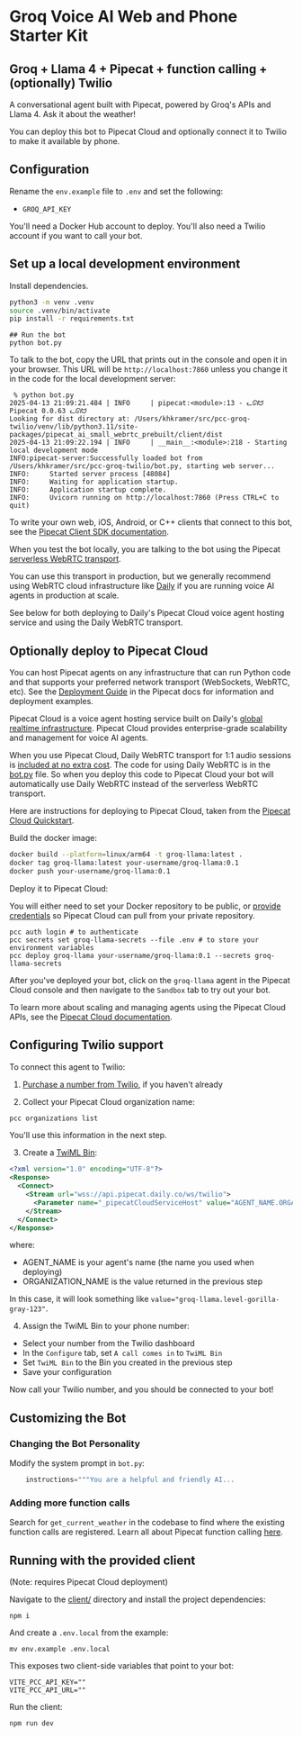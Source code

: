 # Groq Voice AI Web and Phone Starter Kit

## Groq + Llama 4 + Pipecat + function calling + (optionally) Twilio

A conversational agent built with Pipecat, powered by Groq's APIs and Llama 4. Ask it about the weather!

You can deploy this bot to Pipecat Cloud and optionally connect it to Twilio to make it available by phone.

## Configuration

Rename the `env.example` file to `.env` and set the following:

- `GROQ_API_KEY`

You'll need a Docker Hub account to deploy. You'll also need a Twilio account if you want to call your bot.

## Set up a local development environment

Install dependencies.

```bash
python3 -m venv .venv
source .venv/bin/activate
pip install -r requirements.txt
```

```
## Run the bot
python bot.py
```

To talk to the bot, copy the URL that prints out in the console and open it in your browser. This URL will be `http://localhost:7860` unless you change it in the code for the local development server:

```
 % python bot.py
2025-04-13 21:09:21.484 | INFO     | pipecat:<module>:13 - ᓚᘏᗢ Pipecat 0.0.63 ᓚᘏᗢ
Looking for dist directory at: /Users/khkramer/src/pcc-groq-twilio/venv/lib/python3.11/site-packages/pipecat_ai_small_webrtc_prebuilt/client/dist
2025-04-13 21:09:22.194 | INFO     | __main__:<module>:218 - Starting local development mode
INFO:pipecat-server:Successfully loaded bot from /Users/khkramer/src/pcc-groq-twilio/bot.py, starting web server...
INFO:     Started server process [48084]
INFO:     Waiting for application startup.
INFO:     Application startup complete.
INFO:     Uvicorn running on http://localhost:7860 (Press CTRL+C to quit)
```

To write your own web, iOS, Android, or C++ clients that connect to this bot, see the [Pipecat Client SDK documentation](https://docs.pipecat.ai/client/introduction).

When you test the bot locally, you are talking to the bot using the Pipecat [serverless WebRTC transport](https://docs.pipecat.ai/server/services/transport/small-webrtc). 

You can use this transport in production, but we generally recommend using WebRTC cloud infrastructure like [Daily](https://docs.pipecat.ai/server/services/transport/daily) if you are running voice AI agents in production at scale.

See below for both deploying to Daily's Pipecat Cloud voice agent hosting service and using the Daily WebRTC transport.

## Optionally deploy to Pipecat Cloud

You can host Pipecat agents on any infrastructure that can run Python code and that supports your preferred network transport (WebSockets, WebRTC, etc). See the [Deployment Guide](https://docs.pipecat.ai/guides/deployment/overview) in the Pipecat docs for information and deployment examples.

Pipecat Cloud is a voice agent hosting service built on Daily's [global realtime infrastructure](https://www.daily.co/blog/global-mesh-network/). Pipecat Cloud provides enterprise-grade scalability and management for voice AI agents.

When you use Pipecat Cloud, Daily WebRTC transport for 1:1 audio sessions is [included at no extra cost](https://docs.pipecat.daily.co/pipecat-in-production/daily-webrtc). The code for using Daily WebRTC is in the [bot.py](bot.py) file. So when you deploy this code to Pipecat Cloud your bot will automatically use Daily WebRTC instead of the serverless WebRTC transport.

Here are instructions for deploying to Pipecat Cloud, taken from the [Pipecat Cloud Quickstart](https://docs.pipecat.io/guides/pipecat-cloud/quickstart/).

Build the docker image:

```bash
docker build --platform=linux/arm64 -t groq-llama:latest .
docker tag groq-llama:latest your-username/groq-llama:0.1
docker push your-username/groq-llama:0.1
```

Deploy it to Pipecat Cloud:

You will either need to set your Docker repository to be public, or [provide credentials](https://docs.pipecat.daily.co/agents/deploy#using-pcc-deploy-toml) so Pipecat Cloud can pull from your private repository.

```
pcc auth login # to authenticate
pcc secrets set groq-llama-secrets --file .env # to store your environment variables
pcc deploy groq-llama your-username/groq-llama:0.1 --secrets groq-llama-secrets
```

After you've deployed your bot, click on the `groq-llama` agent in the Pipecat Cloud console and then navigate to the `Sandbox` tab to try out your bot.

To learn more about scaling and managing agents using the Pipecat Cloud APIs, see the [Pipecat Cloud documentation](https://docs.pipecat.daily.co/introduction).

## Configuring Twilio support

To connect this agent to Twilio:

1. [Purchase a number from Twilio](https://help.twilio.com/articles/223135247-How-to-Search-for-and-Buy-a-Twilio-Phone-Number-from-Console), if you haven't already

2. Collect your Pipecat Cloud organization name:

```bash
pcc organizations list
```

You'll use this information in the next step.

3. Create a [TwiML Bin](https://help.twilio.com/articles/360043489573-Getting-started-with-TwiML-Bins):

```xml
<?xml version="1.0" encoding="UTF-8"?>
<Response>
  <Connect>
    <Stream url="wss://api.pipecat.daily.co/ws/twilio">
      <Parameter name="_pipecatCloudServiceHost" value="AGENT_NAME.ORGANIZATION_NAME"/>
    </Stream>
  </Connect>
</Response>
```

where:

- AGENT_NAME is your agent's name (the name you used when deploying)
- ORGANIZATION_NAME is the value returned in the previous step

In this case, it will look something like `value="groq-llama.level-gorilla-gray-123"`.

4. Assign the TwiML Bin to your phone number:

- Select your number from the Twilio dashboard
- In the `Configure` tab, set `A call comes in` to `TwiML Bin`
- Set `TwiML Bin` to the Bin you created in the previous step
- Save your configuration

Now call your Twilio number, and you should be connected to your bot!

## Customizing the Bot

### Changing the Bot Personality

Modify the system prompt in `bot.py`:

```python
    instructions="""You are a helpful and friendly AI...
```

### Adding more function calls

Search for `get_current_weather` in the codebase to find where the existing function calls are registered. Learn all about Pipecat function calling [here](https://docs.pipecat.io/guides/function-calling/).


## Running with the provided client

(Note: requires Pipecat Cloud deployment)

Navigate to the [client/](client/) directory and install the project dependencies:

```shell
npm i
```

And create a `.env.local` from the example:

```shell
mv env.example .env.local
```

This exposes two client-side variables that point to your bot:

```shell
VITE_PCC_API_KEY=""
VITE_PCC_API_URL=""
```

Run the client:

```shell
npm run dev
```
